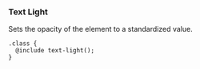 ### Text Light
Sets the opacity of the element to a standardized value.
```
.class {
  @include text-light();
}
```